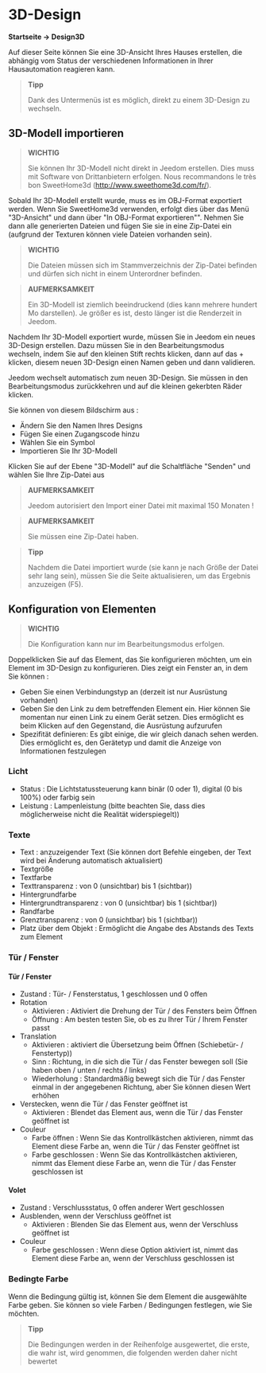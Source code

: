 # 3D-Design
**Startseite → Design3D**

Auf dieser Seite können Sie eine 3D-Ansicht Ihres Hauses erstellen, die abhängig vom Status der verschiedenen Informationen in Ihrer Hausautomation reagieren kann.


> **Tipp**
>
> Dank des Untermenüs ist es möglich, direkt zu einem 3D-Design zu wechseln.

## 3D-Modell importieren

> **WICHTIG**
>
> Sie können Ihr 3D-Modell nicht direkt in Jeedom erstellen. Dies muss mit Software von Drittanbietern erfolgen. Nous recommandons le très bon SweetHome3d (http://www.sweethome3d.com/fr/).

Sobald Ihr 3D-Modell erstellt wurde, muss es im OBJ-Format exportiert werden. Wenn Sie SweetHome3d verwenden, erfolgt dies über das Menü "3D-Ansicht" und dann über "In OBJ-Format exportieren"". Nehmen Sie dann alle generierten Dateien und fügen Sie sie in eine Zip-Datei ein (aufgrund der Texturen können viele Dateien vorhanden sein).

> **WICHTIG**
>
> Die Dateien müssen sich im Stammverzeichnis der Zip-Datei befinden und dürfen sich nicht in einem Unterordner befinden.

> **AUFMERKSAMKEIT**
>
> Ein 3D-Modell ist ziemlich beeindruckend (dies kann mehrere hundert Mo darstellen). Je größer es ist, desto länger ist die Renderzeit in Jeedom.

Nachdem Ihr 3D-Modell exportiert wurde, müssen Sie in Jeedom ein neues 3D-Design erstellen. Dazu müssen Sie in den Bearbeitungsmodus wechseln, indem Sie auf den kleinen Stift rechts klicken, dann auf das + klicken, diesem neuen 3D-Design einen Namen geben und dann validieren.

Jeedom wechselt automatisch zum neuen 3D-Design. Sie müssen in den Bearbeitungsmodus zurückkehren und auf die kleinen gekerbten Räder klicken.

Sie können von diesem Bildschirm aus :

- Ändern Sie den Namen Ihres Designs
- Fügen Sie einen Zugangscode hinzu
- Wählen Sie ein Symbol
- Importieren Sie Ihr 3D-Modell

Klicken Sie auf der Ebene &quot;3D-Modell&quot; auf die Schaltfläche &quot;Senden&quot; und wählen Sie Ihre Zip-Datei aus

> **AUFMERKSAMKEIT**
>
> Jeedom autorisiert den Import einer Datei mit maximal 150 Monaten !

> **AUFMERKSAMKEIT**
>
> Sie müssen eine Zip-Datei haben.

> **Tipp**
>
> Nachdem die Datei importiert wurde (sie kann je nach Größe der Datei sehr lang sein), müssen Sie die Seite aktualisieren, um das Ergebnis anzuzeigen (F5).


## Konfiguration von Elementen

> **WICHTIG**
>
> Die Konfiguration kann nur im Bearbeitungsmodus erfolgen.

Doppelklicken Sie auf das Element, das Sie konfigurieren möchten, um ein Element im 3D-Design zu konfigurieren. Dies zeigt ein Fenster an, in dem Sie können :

- Geben Sie einen Verbindungstyp an (derzeit ist nur Ausrüstung vorhanden)
- Geben Sie den Link zu dem betreffenden Element ein. Hier können Sie momentan nur einen Link zu einem Gerät setzen. Dies ermöglicht es beim Klicken auf den Gegenstand, die Ausrüstung aufzurufen
- Spezifität definieren: Es gibt einige, die wir gleich danach sehen werden. Dies ermöglicht es, den Gerätetyp und damit die Anzeige von Informationen festzulegen

### Licht

- Status : Die Lichtstatussteuerung kann binär (0 oder 1), digital (0 bis 100%) oder farbig sein
- Leistung : Lampenleistung (bitte beachten Sie, dass dies möglicherweise nicht die Realität widerspiegelt))

### Texte

- Text : anzuzeigender Text (Sie können dort Befehle eingeben, der Text wird bei Änderung automatisch aktualisiert)
- Textgröße
- Textfarbe
- Texttransparenz : von 0 (unsichtbar) bis 1 (sichtbar))
- Hintergrundfarbe
- Hintergrundtransparenz : von 0 (unsichtbar) bis 1 (sichtbar))
- Randfarbe
- Grenztransparenz : von 0 (unsichtbar) bis 1 (sichtbar))
- Platz über dem Objekt : Ermöglicht die Angabe des Abstands des Texts zum Element

### Tür / Fenster

#### Tür / Fenster

- Zustand : Tür- / Fensterstatus, 1 geschlossen und 0 offen
- Rotation
	- Aktivieren : Aktiviert die Drehung der Tür / des Fensters beim Öffnen
	- Öffnung : Am besten testen Sie, ob es zu Ihrer Tür / Ihrem Fenster passt
- Translation
	- Aktivieren : aktiviert die Übersetzung beim Öffnen (Schiebetür- / Fenstertyp))
	- Sinn : Richtung, in die sich die Tür / das Fenster bewegen soll (Sie haben oben / unten / rechts / links)
	- Wiederholung : Standardmäßig bewegt sich die Tür / das Fenster einmal in der angegebenen Richtung, aber Sie können diesen Wert erhöhen
- Verstecken, wenn die Tür / das Fenster geöffnet ist
	- Aktivieren : Blendet das Element aus, wenn die Tür / das Fenster geöffnet ist
- Couleur
	- Farbe öffnen : Wenn Sie das Kontrollkästchen aktivieren, nimmt das Element diese Farbe an, wenn die Tür / das Fenster geöffnet ist
	- Farbe geschlossen : Wenn Sie das Kontrollkästchen aktivieren, nimmt das Element diese Farbe an, wenn die Tür / das Fenster geschlossen ist

#### Volet

- Zustand : Verschlussstatus, 0 offen anderer Wert geschlossen
- Ausblenden, wenn der Verschluss geöffnet ist
	- Aktivieren : Blenden Sie das Element aus, wenn der Verschluss geöffnet ist
- Couleur
	- Farbe geschlossen : Wenn diese Option aktiviert ist, nimmt das Element diese Farbe an, wenn der Verschluss geschlossen ist

### Bedingte Farbe

Wenn die Bedingung gültig ist, können Sie dem Element die ausgewählte Farbe geben. Sie können so viele Farben / Bedingungen festlegen, wie Sie möchten.

> **Tipp**
>
> Die Bedingungen werden in der Reihenfolge ausgewertet, die erste, die wahr ist, wird genommen, die folgenden werden daher nicht bewertet
